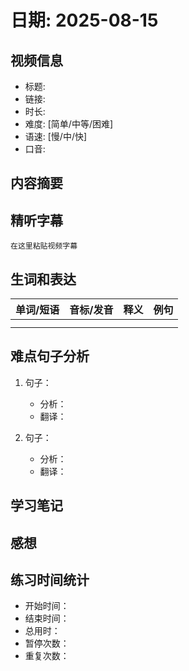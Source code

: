 # 日期: 2025-08-15

## 视频信息

- 标题: 
- 链接: 
- 时长: 
- 难度: [简单/中等/困难]
- 语速: [慢/中/快]
- 口音: 

## 内容摘要



## 精听字幕

```
在这里粘贴视频字幕
```

## 生词和表达

| 单词/短语 | 音标/发音 | 释义 | 例句 |
|---------|---------|------|------|
|         |         |      |      |
|         |         |      |      |

## 难点句子分析

1. 句子：
   - 分析：
   - 翻译：

2. 句子：
   - 分析：
   - 翻译：

## 学习笔记



## 感想



## 练习时间统计

- 开始时间：
- 结束时间：
- 总用时：
- 暂停次数：
- 重复次数： 